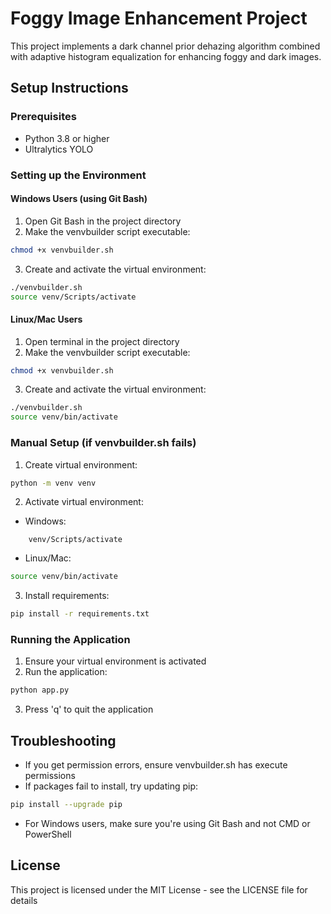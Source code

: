 # Foggy Image Enhancement Project

This project implements a dark channel prior dehazing algorithm combined with adaptive histogram equalization for enhancing foggy and dark images.

## Setup Instructions

### Prerequisites

- Python 3.8 or higher
- Ultralytics YOLO

### Setting up the Environment

#### Windows Users (using Git Bash)

1. Open Git Bash in the project directory
2. Make the venvbuilder script executable:

```bash
chmod +x venvbuilder.sh
```

3. Create and activate the virtual environment:

```bash
./venvbuilder.sh
source venv/Scripts/activate
```

#### Linux/Mac Users

1. Open terminal in the project directory
2. Make the venvbuilder script executable:

```bash
chmod +x venvbuilder.sh
```

3. Create and activate the virtual environment:

```bash
./venvbuilder.sh
source venv/bin/activate
```

### Manual Setup (if venvbuilder.sh fails)

1. Create virtual environment:

```bash
python -m venv venv
```

2. Activate virtual environment:

- Windows:

```terminal
    venv/Scripts/activate
```

- Linux/Mac:

```bash
source venv/bin/activate
```

3. Install requirements:

```bash
pip install -r requirements.txt
```

### Running the Application

1. Ensure your virtual environment is activated
2. Run the application:

```bash
python app.py
```

3. Press 'q' to quit the application

## Troubleshooting

- If you get permission errors, ensure venvbuilder.sh has execute permissions
- If packages fail to install, try updating pip:

```bash
pip install --upgrade pip
```

- For Windows users, make sure you're using Git Bash and not CMD or PowerShell

## License

This project is licensed under the MIT License - see the LICENSE file for details
